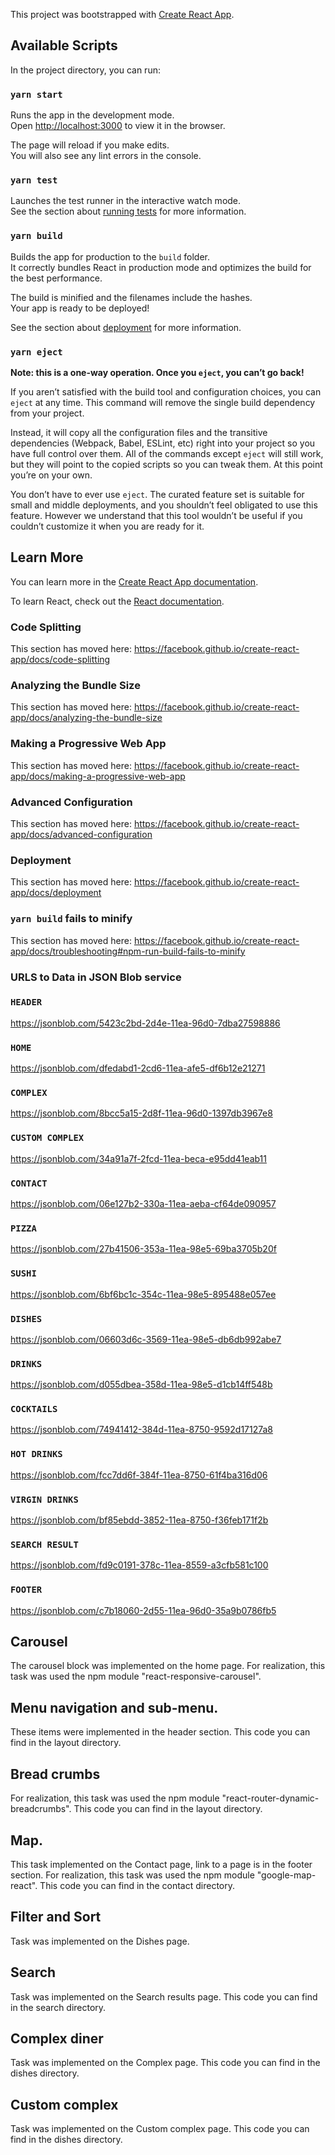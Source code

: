 This project was bootstrapped with [Create React App](https://github.com/facebook/create-react-app).

## Available Scripts

In the project directory, you can run:

### `yarn start`

Runs the app in the development mode.<br />
Open [http://localhost:3000](http://localhost:3000) to view it in the browser.

The page will reload if you make edits.<br />
You will also see any lint errors in the console.

### `yarn test`

Launches the test runner in the interactive watch mode.<br />
See the section about [running tests](https://facebook.github.io/create-react-app/docs/running-tests) for more information.

### `yarn build`

Builds the app for production to the `build` folder.<br />
It correctly bundles React in production mode and optimizes the build for the best performance.

The build is minified and the filenames include the hashes.<br />
Your app is ready to be deployed!

See the section about [deployment](https://facebook.github.io/create-react-app/docs/deployment) for more information.

### `yarn eject`

**Note: this is a one-way operation. Once you `eject`, you can’t go back!**

If you aren’t satisfied with the build tool and configuration choices, you can `eject` at any time. This command will remove the single build dependency from your project.

Instead, it will copy all the configuration files and the transitive dependencies (Webpack, Babel, ESLint, etc) right into your project so you have full control over them. All of the commands except `eject` will still work, but they will point to the copied scripts so you can tweak them. At this point you’re on your own.

You don’t have to ever use `eject`. The curated feature set is suitable for small and middle deployments, and you shouldn’t feel obligated to use this feature. However we understand that this tool wouldn’t be useful if you couldn’t customize it when you are ready for it.

## Learn More

You can learn more in the [Create React App documentation](https://facebook.github.io/create-react-app/docs/getting-started).

To learn React, check out the [React documentation](https://reactjs.org/).

### Code Splitting

This section has moved here: https://facebook.github.io/create-react-app/docs/code-splitting

### Analyzing the Bundle Size

This section has moved here: https://facebook.github.io/create-react-app/docs/analyzing-the-bundle-size

### Making a Progressive Web App

This section has moved here: https://facebook.github.io/create-react-app/docs/making-a-progressive-web-app

### Advanced Configuration

This section has moved here: https://facebook.github.io/create-react-app/docs/advanced-configuration

### Deployment

This section has moved here: https://facebook.github.io/create-react-app/docs/deployment

### `yarn build` fails to minify

This section has moved here: https://facebook.github.io/create-react-app/docs/troubleshooting#npm-run-build-fails-to-minify
### URLS to Data in JSON Blob service

### `HEADER`
https://jsonblob.com/5423c2bd-2d4e-11ea-96d0-7dba27598886

### `HOME`
https://jsonblob.com/dfedabd1-2cd6-11ea-afe5-df6b12e21271

### `COMPLEX`
https://jsonblob.com/8bcc5a15-2d8f-11ea-96d0-1397db3967e8

### `CUSTOM COMPLEX`
https://jsonblob.com/34a91a7f-2fcd-11ea-beca-e95dd41eab11

### `CONTACT`
https://jsonblob.com/06e127b2-330a-11ea-aeba-cf64de090957

### `PIZZA`
https://jsonblob.com/27b41506-353a-11ea-98e5-69ba3705b20f

### `SUSHI`
https://jsonblob.com/6bf6bc1c-354c-11ea-98e5-895488e057ee

### `DISHES`
https://jsonblob.com/06603d6c-3569-11ea-98e5-db6db992abe7

### `DRINKS`
https://jsonblob.com/d055dbea-358d-11ea-98e5-d1cb14ff548b

### `COCKTAILS`
https://jsonblob.com/74941412-384d-11ea-8750-9592d17127a8

### `HOT DRINKS`
https://jsonblob.com/fcc7dd6f-384f-11ea-8750-61f4ba316d06

### `VIRGIN DRINKS`
https://jsonblob.com/bf85ebdd-3852-11ea-8750-f36feb171f2b

### `SEARCH RESULT`
https://jsonblob.com/fd9c0191-378c-11ea-8559-a3cfb581c100

### `FOOTER`
https://jsonblob.com/c7b18060-2d55-11ea-96d0-35a9b0786fb5

## Carousel
The carousel block was implemented on the home page.
For realization, this task was used the npm module "react-responsive-carousel".
 
## Menu navigation and sub-menu.
These items were implemented in the header section.
This code you can find in the layout directory.

## Bread crumbs
For realization, this task was used the npm module "react-router-dynamic-breadcrumbs".
This code you can find in the layout directory.

## Map.
This task implemented on the Contact page, link to a page is in the footer section.
For realization, this task was used the npm module "google-map-react".
This code you can find in the contact directory.

## Filter and Sort
Task was implemented on the Dishes page.

## Search
Task was implemented on the Search results page.
This code you can find in the search directory.

## Complex diner
Task was implemented on the Complex page.
This code you can find in the dishes directory.

## Custom complex
Task was implemented on the Custom complex page.
This code you can find in the dishes directory.

